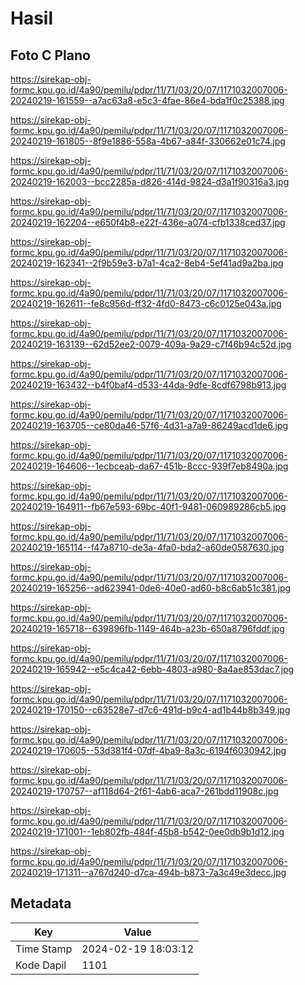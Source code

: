 # Hasil

## Foto C Plano

https://sirekap-obj-formc.kpu.go.id/4a90/pemilu/pdpr/11/71/03/20/07/1171032007006-20240219-161559--a7ac63a8-e5c3-4fae-86e4-bda1f0c25388.jpg

https://sirekap-obj-formc.kpu.go.id/4a90/pemilu/pdpr/11/71/03/20/07/1171032007006-20240219-161805--8f9e1886-558a-4b67-a84f-330662e01c74.jpg

https://sirekap-obj-formc.kpu.go.id/4a90/pemilu/pdpr/11/71/03/20/07/1171032007006-20240219-162003--bcc2285a-d826-414d-9824-d3a1f90316a3.jpg

https://sirekap-obj-formc.kpu.go.id/4a90/pemilu/pdpr/11/71/03/20/07/1171032007006-20240219-162204--e650f4b8-e22f-436e-a074-cfb1338ced37.jpg

https://sirekap-obj-formc.kpu.go.id/4a90/pemilu/pdpr/11/71/03/20/07/1171032007006-20240219-162341--2f9b59e3-b7a1-4ca2-8eb4-5ef41ad9a2ba.jpg

https://sirekap-obj-formc.kpu.go.id/4a90/pemilu/pdpr/11/71/03/20/07/1171032007006-20240219-162611--fe8c956d-ff32-4fd0-8473-c6c0125e043a.jpg

https://sirekap-obj-formc.kpu.go.id/4a90/pemilu/pdpr/11/71/03/20/07/1171032007006-20240219-163139--62d52ee2-0079-409a-9a29-c7f46b94c52d.jpg

https://sirekap-obj-formc.kpu.go.id/4a90/pemilu/pdpr/11/71/03/20/07/1171032007006-20240219-163432--b4f0baf4-d533-44da-9dfe-8cdf6798b913.jpg

https://sirekap-obj-formc.kpu.go.id/4a90/pemilu/pdpr/11/71/03/20/07/1171032007006-20240219-163705--ce80da46-57f6-4d31-a7a9-86249acd1de6.jpg

https://sirekap-obj-formc.kpu.go.id/4a90/pemilu/pdpr/11/71/03/20/07/1171032007006-20240219-164606--1ecbceab-da67-451b-8ccc-939f7eb8490a.jpg

https://sirekap-obj-formc.kpu.go.id/4a90/pemilu/pdpr/11/71/03/20/07/1171032007006-20240219-164911--fb67e593-69bc-40f1-9481-060989286cb5.jpg

https://sirekap-obj-formc.kpu.go.id/4a90/pemilu/pdpr/11/71/03/20/07/1171032007006-20240219-165114--f47a8710-de3a-4fa0-bda2-a60de0587630.jpg

https://sirekap-obj-formc.kpu.go.id/4a90/pemilu/pdpr/11/71/03/20/07/1171032007006-20240219-165256--ad623941-0de6-40e0-ad60-b8c6ab51c381.jpg

https://sirekap-obj-formc.kpu.go.id/4a90/pemilu/pdpr/11/71/03/20/07/1171032007006-20240219-165718--639896fb-1149-464b-a23b-650a8796fddf.jpg

https://sirekap-obj-formc.kpu.go.id/4a90/pemilu/pdpr/11/71/03/20/07/1171032007006-20240219-165942--e5c4ca42-6ebb-4803-a980-8a4ae853dac7.jpg

https://sirekap-obj-formc.kpu.go.id/4a90/pemilu/pdpr/11/71/03/20/07/1171032007006-20240219-170150--c63528e7-d7c6-491d-b9c4-ad1b44b8b349.jpg

https://sirekap-obj-formc.kpu.go.id/4a90/pemilu/pdpr/11/71/03/20/07/1171032007006-20240219-170605--53d381f4-07df-4ba9-8a3c-6194f6030942.jpg

https://sirekap-obj-formc.kpu.go.id/4a90/pemilu/pdpr/11/71/03/20/07/1171032007006-20240219-170757--af118d64-2f61-4ab6-aca7-261bdd11908c.jpg

https://sirekap-obj-formc.kpu.go.id/4a90/pemilu/pdpr/11/71/03/20/07/1171032007006-20240219-171001--1eb802fb-484f-45b8-b542-0ee0db9b1d12.jpg

https://sirekap-obj-formc.kpu.go.id/4a90/pemilu/pdpr/11/71/03/20/07/1171032007006-20240219-171311--a767d240-d7ca-494b-b873-7a3c49e3decc.jpg


## Metadata

| Key        | Value               |
| ---------- | ------------------- |
| Time Stamp | 2024-02-19 18:03:12 |
| Kode Dapil | 1101                |



